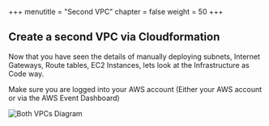 +++
menutitle = "Second VPC"
chapter = false
weight = 50
+++

## Create a second VPC via Cloudformation

Now that you have seen the details of manually deploying subnets, Internet Gateways, Route tables, EC2 Instances, lets look at the Infrastructure as Code way.

Make sure you are logged into your AWS account (Either your AWS account or via the AWS Event Dashboard)


![Both VPCs Diagram](/images/2ndvpc-diagramboth.png)

